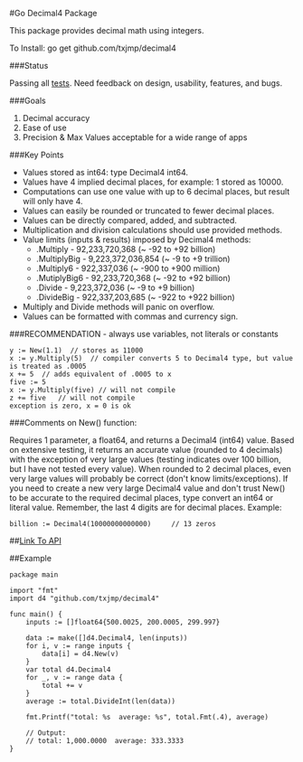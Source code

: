 #Go Decimal4 Package

This package provides decimal math using integers. 
  
To Install: go get github.com/txjmp/decimal4  
  
###Status

Passing all [tests](https://github.com/txjmp/decimal4/blob/master/decimal4_test.go). Need feedback on design, usability, features, and bugs.  

###Goals
1. Decimal accuracy
2. Ease of use
3. Precision & Max Values acceptable for a wide range of apps

###Key Points

* Values stored as int64: type Decimal4 int64.
* Values have 4 implied decimal places, for example: 1 stored as 10000.
* Computations can use one value with up to 6 decimal places, but result will only have 4.
* Values can easily be rounded or truncated to fewer decimal places.
* Values can be directly compared, added, and subtracted.
* Multiplication and division calculations should use provided methods.
* Value limits (inputs & results) imposed by Decimal4 methods:
    * .Multiply - 92,233,720,368 (~ -92 to +92 billion)
    * .MultiplyBig - 9,223,372,036,854 (~ -9 to +9 trillion)
    * .Multiply6 - 922,337,036 (~ -900 to +900 million)
    * .MutiplyBig6 - 92,233,720,368 (~ -92 to +92 billion)
    * .Divide - 9,223,372,036 (~ -9 to +9 billion)
    * .DivideBig - 922,337,203,685 (~ -922 to +922 billion)
* Multiply and Divide methods will panic on overflow.
* Values can be formatted with commas and currency sign.

###RECOMMENDATION - always use variables, not literals or constants

    y := New(1.1)  // stores as 11000
    x := y.Multiply(5)  // compiler converts 5 to Decimal4 type, but value is treated as .0005
    x += 5  // adds equivalent of .0005 to x
    five := 5
    x := y.Multiply(five) // will not compile
    z += five   // will not compile
    exception is zero, x = 0 is ok

###Comments on New() function:
  
Requires 1 parameter, a float64, and returns a Decimal4 (int64) value. Based on extensive testing, it returns an accurate value (rounded to 4 decimals) with the exception of very large values (testing indicates over 100 billion, but I have not tested every value). When rounded to 2 decimal places, even very large values will probably be correct (don't know limits/exceptions). If you need to create a new very large Decimal4 value and don't trust New() to be accurate to the required decimal places, type convert an int64 or literal value. Remember, the last 4 digits are for decimal places. Example:  

    billion := Decimal4(10000000000000)     // 13 zeros  
 
##[Link To API](https://github.com/txjmp/decimal4/blob/master/API.md)    

##Example  
  
    package main

    import "fmt"
    import d4 "github.com/txjmp/decimal4"

    func main() {
        inputs := []float64{500.0025, 200.0005, 299.997}
  
        data := make([]d4.Decimal4, len(inputs))
        for i, v := range inputs {
            data[i] = d4.New(v)
        }
        var total d4.Decimal4
        for _, v := range data {
            total += v
        }
        average := total.DivideInt(len(data))

        fmt.Printf("total: %s  average: %s", total.Fmt(.4), average)

        // Output:
        // total: 1,000.0000  average: 333.3333
    }

